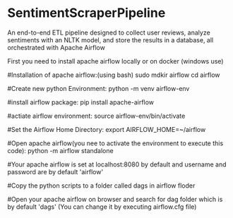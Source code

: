 # SentimentScraperPipeline
An end-to-end ETL pipeline designed to collect user reviews, analyze sentiments with an NLTK model, and store the results in a database, all orchestrated with Apache Airflow

First you need to install apache airflow locally or on docker (windows use)

#Installation of apache airflow:(using bash)
sudo mdkir airflow 
cd airflow

#Create new python Environment:
python -m venv airflow-env

#install airflow package:
pip install apache-airflow

#actiate airflow environment:
source airflow-env/bin/activate

#Set the Airflow Home Directory:
export AIRFLOW_HOME=~/airflow

#Open apache airflow(you nee to activate the environment to execute this code):
python -m airflow standalone

#Your apache airflow is set at localhost:8080 by default and username and password are by default 'airflow' 

#Copy the python scripts to a folder called dags in airflow floder 

#Open your apache airflow on browser and search for dag folder which is by default 'dags' (You can change it by executing airflow.cfg file)





